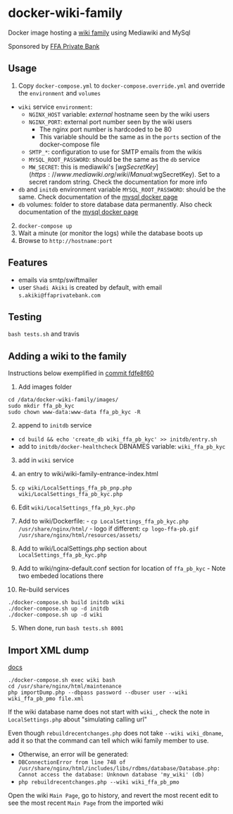 # docker-wiki-family
Docker image hosting a [wiki family](https://www.mediawiki.org/wiki/Manual:Wiki_family) using Mediawiki and MySql

Sponsored by [FFA Private Bank](http://www.ffaprivatebank.com/)

## Usage
1. Copy `docker-compose.yml` to `docker-compose.override.yml` and override the `environment` and `volumes`
  * `wiki` service `environment`:
    * `NGINX_HOST` variable: _external_ hostname seen by the wiki users
    * `NGINX_PORT`: external port number seen by the wiki users
      * The nginx port number is hardcoded to be 80
      * This variable should be the same as in the `ports` section of the docker-compose file
    * `SMTP_*`: configuration to use for SMTP emails from the wikis
    * `MYSQL_ROOT_PASSWORD`: should be the same as the `db` service
    * `MW_SECRET`: this is mediawiki's [$wgSecretKey](https://www.mediawiki.org/wiki/Manual:$wgSecretKey). Set to a secret random string. Check the documentation for more info
  * `db` and `initdb` environment variable `MYSQL_ROOT_PASSWORD`: should be the same. Check documentation of the [mysql docker page](https://hub.docker.com/_/mysql/)
  * `db` volumes: folder to store database data permanently. Also check documentation of the [mysql docker page](https://hub.docker.com/_/mysql/)
2. `docker-compose up`
3. Wait a minute (or monitor the logs) while the database boots up
4. Browse to `http://hostname:port`

## Features
* emails via smtp/swiftmailer
* user `Shadi Akiki` is created by default, with email `s.akiki@ffaprivatebank.com`

## Testing
`bash tests.sh` and travis

## Adding a wiki to the family

Instructions below exemplified in [commit fdfe8f60](https://github.com/shadiakiki1986/docker-wiki-family/commit/fdfe8f604c4f999aa01f65c7f4ad043d3b3a02e8)

1. Add images folder
```
cd /data/docker-wiki-family/images/
sudo mkdir ffa_pb_kyc
sudo chown www-data:www-data ffa_pb_kyc -R
```

2. append to `initdb` service
  -  `cd build && echo 'create_db wiki_ffa_pb_kyc' >> initdb/entry.sh`
  - add to `initdb/docker-healthcheck` DBNAMES variable: `wiki_ffa_pb_kyc`
3. add in `wiki` service

  1. an entry to wiki/wiki-family-entrance-index.html
  2. `cp wiki/LocalSettings_ffa_pb_pnp.php wiki/LocalSettings_ffa_pb_kyc.php`
  3. Edit `wiki/LocalSettings_ffa_pb_kyc.php`
  4. Add to wiki/Dockerfile:
    - `cp LocalSettings_ffa_pb_kyc.php /usr/share/nginx/html/`
    - logo if different: `cp logo-ffa-pb.gif /usr/share/nginx/html/resources/assets/`
  5. Add to wiki/LocalSettings.php section about `LocalSettings_ffa_pb_kyc.php`
  6. Add to wiki/nginx-default.conf section for location of `ffa_pb_kyc`
    - Note two embeded locations there

4. Re-build services

```
./docker-compose.sh build initdb wiki
./docker-compose.sh up -d initdb
./docker-compose.sh up -d wiki
```

5. When done, run `bash tests.sh 8001`

## Import XML dump
[docs](https://www.mediawiki.org/wiki/Manual:Restoring_a_wiki_from_backup#From_an_XML_dump)
```
./docker-compose.sh exec wiki bash
cd /usr/share/nginx/html/maintenance
php importDump.php --dbpass password --dbuser user --wiki wiki_ffa_pb_pmo file.xml 
```

If the wiki database name does not start with `wiki_`, check the note in `LocalSettings.php` about "simulating calling url"

Even though `rebuildrecentchanges.php` does not take `--wiki wiki_dbname`, add it so that the command can tell which wiki family member to use.
- Otherwise, an error will be generated:
- `DBConnectionError from line 748 of /usr/share/nginx/html/includes/libs/rdbms/database/Database.php: Cannot access the database: Unknown database 'my_wiki' (db)`
- `php rebuildrecentchanges.php --wiki wiki_ffa_pb_pmo`

Open the wiki `Main Page`, go to history, and revert the most recent edit to see the most recent `Main Page` from the imported wiki
